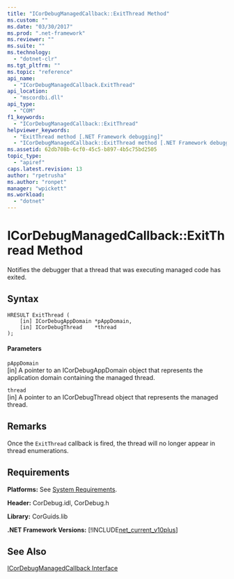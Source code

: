 ```yaml
---
title: "ICorDebugManagedCallback::ExitThread Method"
ms.custom: ""
ms.date: "03/30/2017"
ms.prod: ".net-framework"
ms.reviewer: ""
ms.suite: ""
ms.technology: 
  - "dotnet-clr"
ms.tgt_pltfrm: ""
ms.topic: "reference"
api_name: 
  - "ICorDebugManagedCallback.ExitThread"
api_location: 
  - "mscordbi.dll"
api_type: 
  - "COM"
f1_keywords: 
  - "ICorDebugManagedCallback::ExitThread"
helpviewer_keywords: 
  - "ExitThread method [.NET Framework debugging]"
  - "ICorDebugManagedCallback::ExitThread method [.NET Framework debugging]"
ms.assetid: 62db708b-6cf0-45c5-b897-4b5c75bd2505
topic_type: 
  - "apiref"
caps.latest.revision: 13
author: "rpetrusha"
ms.author: "ronpet"
manager: "wpickett"
ms.workload: 
  - "dotnet"
---
```

# ICorDebugManagedCallback::ExitThread Method
Notifies the debugger that a thread that was executing managed code has exited.  
  
## Syntax  
  
```  
HRESULT ExitThread (  
    [in] ICorDebugAppDomain *pAppDomain,  
    [in] ICorDebugThread    *thread  
);  
```  
  
#### Parameters  
 `pAppDomain`  
 [in] A pointer to an ICorDebugAppDomain object that represents the application domain containing the managed thread.  
  
 `thread`  
 [in] A pointer to an ICorDebugThread object that represents the managed thread.  
  
## Remarks  
 Once the `ExitThread` callback is fired, the thread will no longer appear in thread enumerations.  
  
## Requirements  
 **Platforms:** See [System Requirements](../../../../docs/framework/get-started/system-requirements.md).  
  
 **Header:** CorDebug.idl, CorDebug.h  
  
 **Library:** CorGuids.lib  
  
 **.NET Framework Versions:** [!INCLUDE[net_current_v10plus](../../../../includes/net-current-v10plus-md.md)]  
  
## See Also  
 [ICorDebugManagedCallback Interface](../../../../docs/framework/unmanaged-api/debugging/icordebugmanagedcallback-interface.md)
